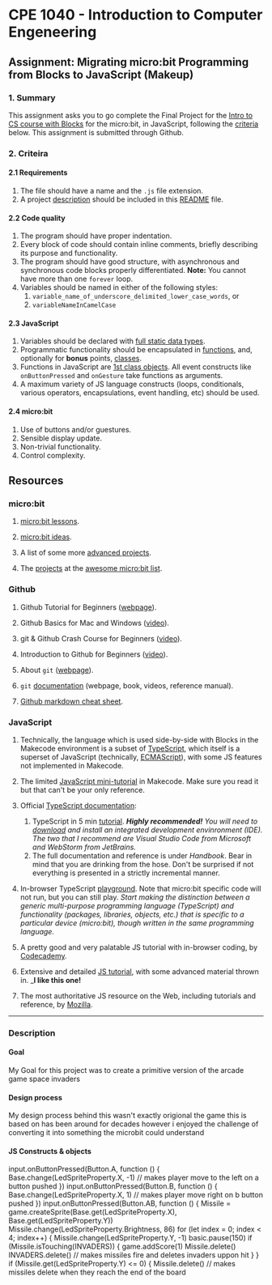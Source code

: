 # CPE 1040 - Introduction to Computer Engeneering

## Assignment: Migrating micro:bit Programming from Blocks to JavaScript (Makeup)

### 1. Summary

This assignment asks you to go complete the Final Project for the [Intro to CS course with Blocks](https://makecode.microbit.org/courses/csintro) for the micro:bit, in JavaScript, following the [criteria](#criteria) below. This assignment is submitted through Github.

### 2. Criteira

#### 2.1 Requirements
1. The file should have a name and the `.js` file extension.
2. A project [description](#description) should be included in this [README](README.md) file.	

#### 2.2 Code quality
1. The program should have proper indentation.
2. Every block of code should contain inline comments, briefly describing its purpose and functionality.	
3. The program should have good structure, with asynchronous and synchronous code blocks properly differentiated. **Note:** You cannot have more than one `forever` loop.
4. Variables should be named in either of the following styles:
   1. `variable_name_of_underscore_delimited_lower_case_words`, or
   2. `variableNameInCamelCase`

#### 2.3 JavaScript
1. Variables should be declared with [full static data types](https://makecode.microbit.org/javascript/types).	
2. Programmatic functionality should be encapsulated in [functions](https://makecode.microbit.org/javascript/functions), and, optionally for **bonus** points, [classes](https://makecode.microbit.org/javascript/classes).	
3. Functions in JavaScript are [1st class objects](https://developer.mozilla.org/en-US/docs/Glossary/First-class_Function). All event constructs like `onButtonPressed` and `onGesture` take functions as arguments.	
4. A maximum variety of JS language constructs (loops, conditionals, various operators, encapsulations, event handling, etc) should be used.

#### 2.4 micro:bit			
1. Use of buttons	and/or guestures.
2. Sensible display update.
3. Non-trivial functionality.	
4. Control complexity.

## Resources

### micro:bit 

1. [micro:bit lessons](https://makecode.microbit.org/lessons).

2. [micro:bit ideas](https://microbit.org/ideas/).

3. A list of some more [advanced projects](https://www.itpro.co.uk/desktop-hardware/26289/13-top-bbc-micro-bit-projects).

4. The [projects](https://www.itpro.co.uk/desktop-hardware/26289/13-top-bbc-micro-bit-projects) at the [awesome micro:bit list](https://github.com/carlosperate/awesome-microbit).

### Github

1. Github Tutorial for Beginners ([webpage](https://product.hubspot.com/blog/git-and-github-tutorial-for-beginners)).

2. Github Basics for Mac and Windows ([video](https://www.youtube.com/watch?v=0fKg7e37bQE)).

3. git & Github Crash Course for Beginners ([video](https://www.youtube.com/watch?v=SWYqp7iY_Tc)).

4. Introduction to Github for Beginners ([video](https://www.youtube.com/watch?v=fQLK8Ib_SKk)).

5. About `git` ([webpage](https://git-scm.com/about)).

6. `git` [documentation](https://git-scm.com/doc) (webpage, book, videos, reference manual).

7. [Github markdown cheat sheet](https://github.com/adam-p/markdown-here/wiki/Markdown-Cheatsheet).

### JavaScript

1. Technically, the language which is used side-by-side with Blocks in the Makecode environment is a subset of [TypeScript](https://makecode.com/language), which itself is a superset of JavaScript (technically, [ECMAScript](https://www.ecma-international.org/ecma-262/10.0/index.html#Title)), with some JS features not implemented in Makecode.

2. The limited [JavaScript mini-tutorial](https://makecode.microbit.org/javascript) in Makecode. Make sure you read it but that can't be your only reference.

3. Official [TypeScript documentation]():
   1. TypeScript in 5 min [tutorial](https://www.typescriptlang.org/docs/handbook/typescript-in-5-minutes.html). _**Highly recommended!** You will need to [download](https://www.typescriptlang.org/index.html#download-links) and install an integrated development envinronment (IDE). The two that I recommend are Visual Studio Code from Microsoft and WebStorm from JetBrains._
   2. The full documentation and reference is under _Handbook_. Bear in mind that you are drinking from the hose. Don't be surprised if not everything is presented in a strictly incremental manner.
   
4. In-browser TypeScript [playground](https://www.typescriptlang.org/play/index.html). Note that micro:bit specific code will not run, but you can still play. _Start making the distinction between a generic multi-purpose programming language (TypeScript) and functionality (packages, libraries, objects, etc.) that is specific to a particular device (micro:bit), though written in the same programming language._

5. A pretty good and very palatable JS tutorial with in-browser coding, by [Codecademy](https://www.codecademy.com/learn/introduction-to-javascript).

6. Extensive and detailed [JS tutorial](https://javascript.info/), with some advanced material thrown in. _**I like this one!**

7. The most authoritative JS resource on the Web, including tutorials and reference, by [Mozilla](https://developer.mozilla.org/en-US/docs/Web/JavaScript).

---

### Description

#### Goal
My Goal for this project was to create a primitive version of the arcade game space invaders 

#### Design process
My design process behind this wasn't exactly origional the game this is based on has been around for decades however i enjoyed the challenge of converting it into something the microbit could understand

#### JS Constructs & objects


input.onButtonPressed(Button.A, function () {
    Base.change(LedSpriteProperty.X, -1)
    // makes player move to the left on a button pushed 
})
input.onButtonPressed(Button.B, function () {
    Base.change(LedSpriteProperty.X, 1)
    // makes player move right on b button pushed 
})
input.onButtonPressed(Button.AB, function () {
    Missile = game.createSprite(Base.get(LedSpriteProperty.X), Base.get(LedSpriteProperty.Y))
    Missile.change(LedSpriteProperty.Brightness, 86)
    for (let index = 0; index < 4; index++) {
        Missile.change(LedSpriteProperty.Y, -1)
        basic.pause(150)
        if (Missile.isTouching(INVADERS)) {
            game.addScore(1)
            Missile.delete()
            INVADERS.delete()
            // makes missiles fire and deletes invaders uppon hit
        }
    }
    if (Missile.get(LedSpriteProperty.Y) <= 0) {
        Missile.delete()
        // makes missiles delete when they reach the end of the board 
